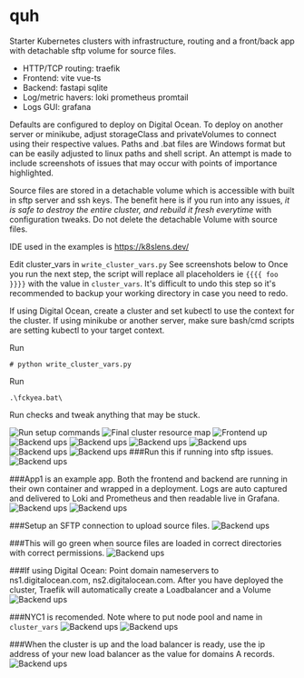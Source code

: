 # quh

Starter Kubernetes clusters with infrastructure, routing and a front/back app with detachable sftp volume for source files.
                                                     
- HTTP/TCP routing: traefik
- Frontend: vite vue-ts
- Backend: fastapi sqlite
- Log/metric havers: loki prometheus promtail
- Logs GUI: grafana


Defaults are configured to deploy on Digital Ocean. To deploy on another server or minikube, adjust storageClass and privateVolumes to connect using their respective values. Paths and .bat files are Windows format but can be easily adjusted to linux paths and shell script. An attempt is made to include screenshots of issues that may occur with points of importance highlighted.

Source files are stored in a detachable volume which is accessible with built in sftp server and ssh keys.   The benefit here is if you run into any issues, *it is safe to destroy the entire cluster,  and rebuild it fresh everytime* with configuration tweaks. Do not delete the detachable Volume with source files.

IDE used in the examples is  https://k8slens.dev/

Edit cluster_vars in `write_cluster_vars.py`
See screenshots below to 
Once you run the next step, the script will replace all placeholders ie `{{{{ foo }}}}` with the value in `cluster_vars`. It's difficult to undo this step so it's recommended to backup your working directory in case you need to redo.

If using Digital Ocean, create a cluster and set kubectl to use the context for the cluster. If using minikube or another server, make sure bash/cmd scripts are setting kubectl to your target context.

Run

    # python write_cluster_vars.py

Run

    .\fckyea.bat\

Run checks and tweak anything that may be stuck.

![Run setup commands](how-to-make-it-happen\5.png)
![Final cluster resource map](how-to-make-it-happen\9.png)
![Frontend up](how-to-make-it-happen\17.png)
![Backend ups](how-to-make-it-happen\15.png)
![Backend ups](how-to-make-it-happen\18.png)
![Backend ups](how-to-make-it-happen\7.png)
![Backend ups](how-to-make-it-happen\19.png)
![Backend ups](how-to-make-it-happen\10.png)
![Backend ups](how-to-make-it-happen\4.png)
###Run this if running into sftp issues.
![Backend ups](how-to-make-it-happen\16.png)

###App1 is an example app. Both the frontend and backend are running in  their own container and wrapped in a deployment. Logs are auto captured and delivered to Loki and Prometheus and then readable live in Grafana.
![Backend ups](how-to-make-it-happen\14.png)
![Backend ups](how-to-make-it-happen\13.png)

###Setup an SFTP connection to upload source files.
![Backend ups](how-to-make-it-happen\12.png)

###This will go green when source files are loaded in correct directories with correct permissions.
![Backend ups](how-to-make-it-happen\11.png)

###If using Digital Ocean: Point domain nameservers to ns1.digitalocean.com, ns2.digitalocean.com. After you have deployed the cluster, Traefik will automatically create a Loadbalancer and a Volume
![Backend ups](how-to-make-it-happen\1.png)

###NYC1 is recomended. Note where to put node pool and name in  `cluster_vars`
![Backend ups](how-to-make-it-happen\2.png)
![Backend ups](how-to-make-it-happen\3.png)

###When the cluster is up and the load balancer is ready, use the ip address of your new load balancer as the value for domains A records.
![Backend ups](how-to-make-it-happen\6.png)


                                                         

